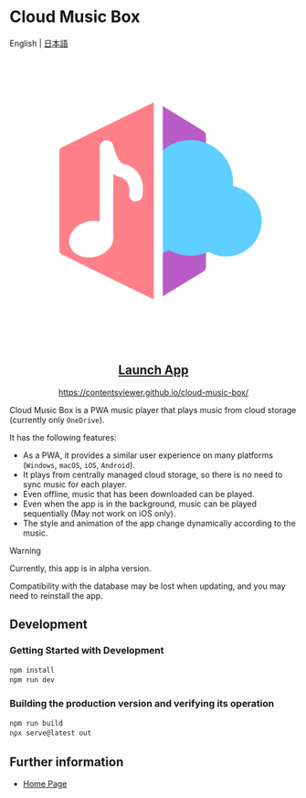 # Cloud Music Box

English | [日本語](./README_jp.md)

<p align="center">
    <a href="https://contentsviewer.github.io/cloud-music-box/">
      <img src="./public/icon-512x512.png"/>
    </a>
</p>
<h2 align="center">
    <a href="https://contentsviewer.github.io/cloud-music-box/">Launch App</a>
</h2>
<p align="center">
    <a href="https://contentsviewer.github.io/cloud-music-box/">
      https://contentsviewer.github.io/cloud-music-box/
    </a>
</p>

Cloud Music Box is a PWA music player that plays music from cloud storage (currently only `OneDrive`).

It has the following features:

* As a PWA, it provides a similar user experience on many platforms (`Windows`, `macOS`, `iOS`, `Android`).
* It plays from centrally managed cloud storage, so there is no need to sync music for each player.
* Even offline, music that has been downloaded can be played.
* Even when the app is in the background, music can be played sequentially (May not work on iOS only).
* The style and animation of the app change dynamically according to the music.

> [!WARNING]
> Currently, this app is in alpha version.
>
> Compatibility with the database may be lost when updating, and you may need to reinstall the app.

## Development

### Getting Started with Development

```sh
npm install
npm run dev
```

### Building the production version and verifying its operation

```sh
npm run build
npx serve@latest out
```

## Further information

* [Home Page](https://contentsviewer.work/Master/apps/cloud-music-box/docs)
